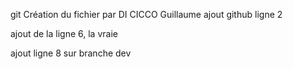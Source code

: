git ﻿Création du fichier par DI CICCO Guillaume
ajout github ligne 2

ajout de la ligne 6, la vraie



ajout ligne 8 sur branche dev